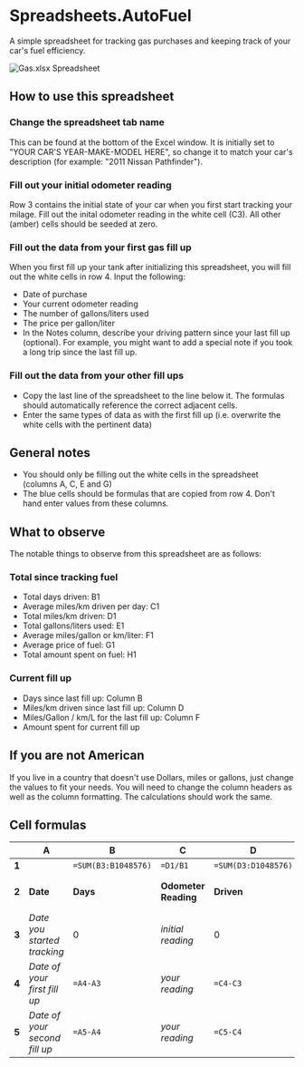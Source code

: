 Spreadsheets.AutoFuel
=====================

A simple spreadsheet for tracking gas purchases and keeping track of your car's fuel efficiency.

![Gas.xlsx Spreadsheet](https://raw.github.com/perfectlyskewed/Spreadsheets.Gas/master/doc/images/Screenshot01.png "Gas.xlsx Excel Spreadsheet")

## How to use this spreadsheet

### Change the spreadsheet tab name

This can be found at the bottom of the Excel window.  It is initially set to "YOUR CAR'S YEAR-MAKE-MODEL HERE", so change it to match your car's description (for example: "2011 Nissan Pathfinder").

### Fill out your initial odometer reading

Row 3 contains the initial state of your car when you first start tracking your milage.  Fill out the inital odometer reading in the white cell (C3).  All other (amber) cells should be seeded at zero.

### Fill out the data from your first gas fill up

When you first fill up your tank after initializing this spreadsheet, you will fill out the white cells in row 4.  Input the following:
* Date of purchase
* Your current odometer reading
* The number of gallons/liters used
* The price per gallon/liter
* In the Notes column, describe your driving pattern since your last fill up (optional).  For example, you might want to add a special note if you took a long trip since the last fill up.

### Fill out the data from your other fill ups
* Copy the last line of the spreadsheet to the line below it.  The formulas should automatically reference the correct adjacent cells.
* Enter the same types of data as with the first fill up (i.e. overwrite the white cells with the pertinent data)


## General notes
* You should only be filling out the white cells in the spreadsheet (columns A, C, E and G)
* The blue cells should be formulas that are copied from row 4.  Don't hand enter values from these columns.

## What to observe

The notable things to observe from this spreadsheet are as follows:

### Total since tracking fuel
* Total days driven: B1
* Average miles/km driven per day: C1
* Total miles/km driven: D1
* Total gallons/liters used: E1
* Average miles/gallon or km/liter: F1
* Average price of fuel: G1
* Total amount spent on fuel: H1

### Current fill up
* Days since last fill up: Column B
* Miles/km driven since last fill up: Column D
* Miles/Gallon / km/L for the last fill up: Column F
* Amount spent for current fill up


## If you are not American

If you live in a country that doesn't use Dollars, miles or gallons, just change the values to fit your needs.  You will need to change the column headers as well as the column formatting.  The calculations should work the same.

## Cell formulas

| | A | B | C | D | E | F | G | H |
| --- | --- | --- | --- | --- | --- | --- | --- | --- |
| **1** | | `=SUM(B3:B1048576)` |`=D1/B1` | `=SUM(D3:D1048576)` | `=SUM(E3:E1048576)` | `=D1/E1` | `=H1/E1` | `=SUM(H3:H1048576)` |
| **2** | **Date** | **Days** | **Odometer Reading** | **Driven** | **Amount Filled** | **MPG** or **km/L** | **Total** |
| **3** | *Date you started tracking* | 0 | *initial reading* | 0 | 0 | 0 | 0 |
| **4** | *Date of your first fill up* | `=A4-A3` | *your reading* | `=C4-C3` | 0 | `=D4/E4` | 0 | `=G4*E4` |
| **5** | *Date of your second fill up* | `=A5-A4` | *your reading* | `=C5-C4` | 0 | `=D5/E5` | 0 | `=G5*E5` |

